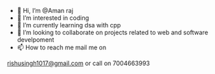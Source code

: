 - 👋 Hi, I’m @Aman raj
- 👀 I’m interested in coding 
- 🌱 I’m currently learning dsa with cpp
- 💞️ I’m looking to collaborate on projects related to web and software develpoment
- 📫 How to reach me  mail me on 

rishusingh1017@gmail.com or call on 7004663993

<!---
Aman-X7/Aman-X7 is a ✨ special ✨ repository because its `README.md` (this file) appears on your GitHub profile.
You can click the Preview link to take a look at your changes.
--->
